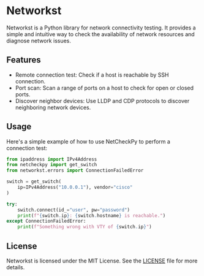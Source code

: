 # Networkst

Networkst is a Python library for network connectivity testing. It provides a simple and intuitive way to check the availability of network resources and diagnose network issues.

## Features

- Remote connection test: Check if a host is reachable by SSH connection.
- Port scan: Scan a range of ports on a host to check for open or closed ports.
- Discover neighbor devices: Use LLDP and CDP protocols to discover neighboring network devices.


## Usage

Here's a simple example of how to use NetCheckPy to perform a connection test:

```python
from ipaddress import IPv4Address
from netcheckpy import get_switch
from networkst.errors import ConnectionFailedError

switch = get_switch(
    ip=IPv4Address("10.0.0.1"), vendor="cisco"
)

try:
    switch.connect(id_="user", pw="password")
    print(f"{switch.ip}: {switch.hostname} is reachable.")
except ConnectionFailedError:
    print(f"Something wrong with VTY of {switch.ip}")
```

## License

Networkst is licensed under the MIT License. See the [LICENSE](https://github.com/junhyungcha/netcheckpy/blob/main/LICENSE) file for more details.

